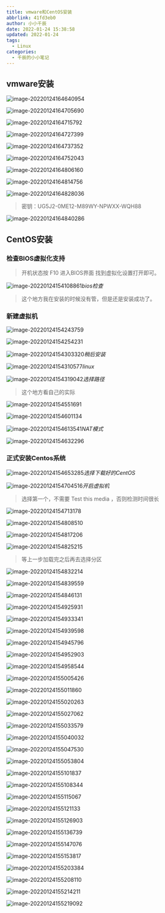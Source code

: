```yaml
---
title: vmware和CentOS安装
abbrlink: 41fd3eb0
author: 小小千辰
date: 2022-01-24 15:38:58
updated: 2022-01-24
tags:
  - Linux
categories:
  - 千辰的小小笔记
---
```


## vmware安装

![image-20220124164640954](https://cdn.jsdelivr.net/gh/QianChenJun/cloudimage@main/img/202204241801259.png)

![image-20220124164705690](https://cdn.jsdelivr.net/gh/QianChenJun/cloudimage@main/img/202204241801432.png)

![image-20220124164715792](https://cdn.jsdelivr.net/gh/QianChenJun/cloudimage@main/img/202204241801297.png)



![image-20220124164727399](https://cdn.jsdelivr.net/gh/QianChenJun/cloudimage@main/img/202204241801018.png)

![image-20220124164737352](https://cdn.jsdelivr.net/gh/QianChenJun/cloudimage@main/img/202204241801725.png)

![image-20220124164752043](https://cdn.jsdelivr.net/gh/QianChenJun/cloudimage@main/img/202204241801588.png)

![image-20220124164806160](https://cdn.jsdelivr.net/gh/QianChenJun/cloudimage@main/img/202204241801970.png)

![image-20220124164814756](https://cdn.jsdelivr.net/gh/QianChenJun/cloudimage@main/img/202204241801323.png)

![image-20220124164828036](https://cdn.jsdelivr.net/gh/QianChenJun/cloudimage@main/img/202204241802993.png)

> 密钥：UG5J2-0ME12-M89WY-NPWXX-WQH88

![image-20220124164840286](https://cdn.jsdelivr.net/gh/QianChenJun/cloudimage@main/img/202204241802836.png)

## CentOS安装

### 检查BIOS虚拟化支持

> 开机状态按 F10 进入BIOS界面 找到虚拟化设置打开即可。

![image-20220124154108861](https://cdn.jsdelivr.net/gh/QianChenJun/cloudimage@main/img/202204241802868.png)_bios检查_

> 这个地方我在安装的时候没有管，但是还是安装成功了。



### 新建虚拟机

![image-20220124154243759](https://cdn.jsdelivr.net/gh/QianChenJun/cloudimage@main/img/202204241802479.png)

![image-20220124154254231](https://cdn.jsdelivr.net/gh/QianChenJun/cloudimage@main/img/202204241802809.png)

![image-20220124154303320](https://cdn.jsdelivr.net/gh/QianChenJun/cloudimage@main/img/202204241802430.png)_稍后安装_

![image-20220124154310577](https://cdn.jsdelivr.net/gh/QianChenJun/cloudimage@main/img/202204241802774.png)_linux_

![image-20220124154319042](https://cdn.jsdelivr.net/gh/QianChenJun/cloudimage@main/img/202204241802634.png)_选择路径_



> 这个地方看自己的实际

![image-20220124154551691](https://cdn.jsdelivr.net/gh/QianChenJun/cloudimage@main/img/202204241802975.png)

![image-20220124154601134](https://cdn.jsdelivr.net/gh/QianChenJun/cloudimage@main/img/202204241802546.png)

![image-20220124154613541](https://cdn.jsdelivr.net/gh/QianChenJun/cloudimage@main/img/202204241802024.png)_NAT模式_

![image-20220124154632296](https://cdn.jsdelivr.net/gh/QianChenJun/cloudimage@main/img/202204241802267.png)

### 正式安装Centos系统

![image-20220124154653285](https://cdn.jsdelivr.net/gh/QianChenJun/cloudimage@main/img/202204241802400.png)_选择下载好的CentOS_

![image-20220124154704516](https://cdn.jsdelivr.net/gh/QianChenJun/cloudimage@main/img/202204241802019.png)_开启虚拟机_

> 选择第一个，不需要 Test this media ，否则检测时间很长

![image-20220124154713178](https://cdn.jsdelivr.net/gh/QianChenJun/cloudimage@main/img/202204241802865.png)

![image-20220124154808510](https://cdn.jsdelivr.net/gh/QianChenJun/cloudimage@main/img/202204241802658.png)

![image-20220124154817206](https://cdn.jsdelivr.net/gh/QianChenJun/cloudimage@main/img/202204241802915.png)



![image-20220124154825215](https://cdn.jsdelivr.net/gh/QianChenJun/cloudimage@main/img/202204241802146.png)

<blockquote class="danger">
	等上一步加载完之后再去选择分区
</blockquote>




![image-20220124154832214](https://cdn.jsdelivr.net/gh/QianChenJun/cloudimage@main/img/202204241802984.png)

![image-20220124154839559](https://cdn.jsdelivr.net/gh/QianChenJun/cloudimage@main/img/202204241802269.png)

![image-20220124154846131](https://cdn.jsdelivr.net/gh/QianChenJun/cloudimage@main/img/202204241802736.png)

![image-20220124154925931](https://cdn.jsdelivr.net/gh/QianChenJun/cloudimage@main/img/202204241803947.png)

![image-20220124154933341](https://cdn.jsdelivr.net/gh/QianChenJun/cloudimage@main/img/202204241802256.png)

![image-20220124154939598](https://cdn.jsdelivr.net/gh/QianChenJun/cloudimage@main/img/202204241802095.png)

![image-20220124154945796](https://cdn.jsdelivr.net/gh/QianChenJun/cloudimage@main/img/202204241802679.png)

![image-20220124154952903](https://cdn.jsdelivr.net/gh/QianChenJun/cloudimage@main/img/202204241802137.png)

![image-20220124154958544](https://cdn.jsdelivr.net/gh/QianChenJun/cloudimage@main/img/202204241803265.png)

![image-20220124155005426](https://cdn.jsdelivr.net/gh/QianChenJun/cloudimage@main/img/202204241803580.png)

![image-20220124155011860](https://cdn.jsdelivr.net/gh/QianChenJun/cloudimage@main/img/202204241803156.png)

![image-20220124155020263](https://cdn.jsdelivr.net/gh/QianChenJun/cloudimage@main/img/202204241803621.png)

![image-20220124155027062](https://cdn.jsdelivr.net/gh/QianChenJun/cloudimage@main/img/202204241803712.png)

![image-20220124155033579](https://cdn.jsdelivr.net/gh/QianChenJun/cloudimage@main/img/202204241803401.png)

![image-20220124155040032](https://cdn.jsdelivr.net/gh/QianChenJun/cloudimage@main/img/202204241803855.png)

![image-20220124155047530](https://cdn.jsdelivr.net/gh/QianChenJun/cloudimage@main/img/202204241803058.png)

![image-20220124155053804](https://cdn.jsdelivr.net/gh/QianChenJun/cloudimage@main/img/202204241803547.png)

![image-20220124155101837](https://cdn.jsdelivr.net/gh/QianChenJun/cloudimage@main/img/202204241803534.png)

![image-20220124155108344](https://cdn.jsdelivr.net/gh/QianChenJun/cloudimage@main/img/202204241803329.png)

![image-20220124155115067](https://cdn.jsdelivr.net/gh/QianChenJun/cloudimage@main/img/202204241803886.png)

![image-20220124155121133](https://cdn.jsdelivr.net/gh/QianChenJun/cloudimage@main/img/202204241803793.png)

![image-20220124155126903](https://cdn.jsdelivr.net/gh/QianChenJun/cloudimage@main/img/202204241803657.png)

![image-20220124155136739](https://cdn.jsdelivr.net/gh/QianChenJun/cloudimage@main/img/202204241803301.png)

![image-20220124155147076](https://cdn.jsdelivr.net/gh/QianChenJun/cloudimage@main/img/202204241803926.png)

![image-20220124155153817](https://cdn.jsdelivr.net/gh/QianChenJun/cloudimage@main/img/202204241803035.png)

![image-20220124155203384](https://cdn.jsdelivr.net/gh/QianChenJun/cloudimage@main/img/202204241803282.png)

![image-20220124155208110](https://cdn.jsdelivr.net/gh/QianChenJun/cloudimage@main/img/202204241803446.png)

![image-20220124155214211](https://cdn.jsdelivr.net/gh/QianChenJun/cloudimage@main/img/202204241803648.png)

![image-20220124155219092](https://cdn.jsdelivr.net/gh/QianChenJun/cloudimage@main/img/202204241803201.png)
